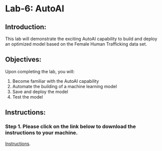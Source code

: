 # Lab-6: AutoAI  

## Introduction: 

This lab will demonstrate the exciting AutoAI capability to build and deploy an optimized model based on the Female Human Trafficking data set.  

## Objectives: 

Upon completing the lab, you will:

1. Become familiar with the AutoAI capability
2. Automate the building of a machine learning model 
3. Save and deploy the model
4. Test the model  

## Instructions:

### Step 1.  Please click on the link below to download the instructions to your machine.

[Instructions](https://github.com/bleonardb3/DS_POT_01-14-2021/raw/main/Lab-6/FHTAutoAIDevOpsv6.0.pdf).

